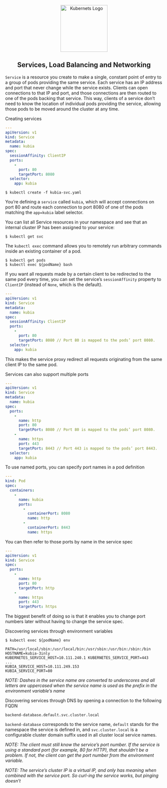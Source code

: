 <p align="center">
    <img alt="Kubernets Logo" src="https://cdn.worldvectorlogo.com/logos/kubernets.svg" height="150" />
    <h2 align="center">Services, Load Balancing and Networking</h2>
</p>

`Service` is a resource you create to make a single, constant point of entry to a group of pods providing the same service. Each service has an IP address and port that never change while the service exists. Clients can open connections to that IP and port, and those connections are then routed to one of the pods backing that service. This way, clients of a service don’t need to know the location of individual pods providing the service, allowing those pods to be moved around the cluster at any time.

Creating services

```yaml
---
apiVersion: v1
kind: Service
metadata:
  name: kubia
spec:
  sessionAffinity: ClientIP
  ports:
    -
      port: 80
      targetPort: 8080
  selector:
    app: kubia
```

```
$ kubectl create -f kubia-svc.yaml
```

You’re defining a `service` called `kubia`, which will accept connections on port 80 and route each connection to port 8080 of one of the pods matching the `app=kubia` label selector.

You can list all Service resources in your namespace and see that an internal cluster IP has been assigned to your service:

```
$ kubectl get svc
```

The `kubectl exec` command allows you to remotely run arbitrary commands inside an existing container of a pod.

```
$ kubectl get pods
$ kubectl exec ${podName} bash
```

If you want all requests made by a certain client to be redirected to the same pod every time, you can set the service’s `sessionAffinity` property to `ClientIP` (instead of `None`, which is the default).

```yaml
---
apiVersion: v1
kind: Service
metadata:
  name: kubia
spec:
  sessionAffinity: ClientIP
  ports:
    -
      port: 80
      targetPort: 8080 // Port 80 is mapped to the pods’ port 8080.
  selector:
    app: kubia
```

This makes the service proxy redirect all requests originating from the same client IP to the same pod.

Services can also support multiple ports

```yaml
---
apiVersion: v1
kind: Service
metadata:
  name: kubia
spec:
  ports:
    -
      name: http
      port: 80
      targetPort: 8080 // Port 80 is mapped to the pods’ port 8080.
    -
      name: https
      port: 443
      targetPort: 8443 // Port 443 is mapped to the pods’ port 8443.
  selector:
    app: kubia
```

To use named ports, you can specify port names in a pod definition

```yaml
---
kind: Pod
spec:
  containers:
    -
      name: kubia
      ports:
        -
          containerPort: 8080
          name: http
        -
          containerPort: 8443
          name: https
```

You can then refer to those ports by name in the service spec

```yaml
---
apiVersion: v1
kind: Service
spec:
  ports:
    -
      name: http
      port: 80
      targetPort: http
    -
      name: https
      port: 443
      targetPort: https
```

The biggest benefit of doing so is that it enables you to change port numbers later without having to change the service spec.

Discovering services through environment variables

```
$ kubectl exec ${podName} env

PATH=/usr/local/sbin:/usr/local/bin:/usr/sbin:/usr/bin:/sbin:/bin
HOSTNAME=kubia-3inly
KUBERNETES_SERVICE_HOST=10.111.240.1 KUBERNETES_SERVICE_PORT=443
...
KUBIA_SERVICE_HOST=10.111.249.153
KUBIA_SERVICE_PORT=80
```

*NOTE: Dashes in the service name are converted to underscores and all letters are uppercased when the service name is used as the prefix in the environment variable’s name*

Discovering services through DNS by opening a connection to the following FQDN

```
backend-database.default.svc.cluster.local
```

`backend-database` corresponds to the service name, `default` stands for the namespace the service is defined in, and `svc.cluster.local` is a configurable cluster domain suffix used in all cluster local service names.

*NOTE: The client must still know the service’s port number. If the service is using a standard port (for example, 80 for HTTP), that shouldn’t be a problem. If not, the client can get the port number from the environment variable.*


*NOTE: The service’s cluster IP is a virtual IP, and only has meaning when combined with the service port. So curl-ing the service works, but pinging doesn’t*

